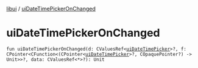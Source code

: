 [libui](README.md) / [uiDateTimePickerOnChanged](ui-date-time-picker-on-changed.md)

# uiDateTimePickerOnChanged

`fun uiDateTimePickerOnChanged(d: CValuesRef<`[`uiDateTimePicker`](ui-date-time-picker.md)`>?, f: CPointer<CFunction<(CPointer<`[`uiDateTimePicker`](ui-date-time-picker.md)`>?, COpaquePointer?) -> Unit>>?, data: CValuesRef<*>?): Unit`